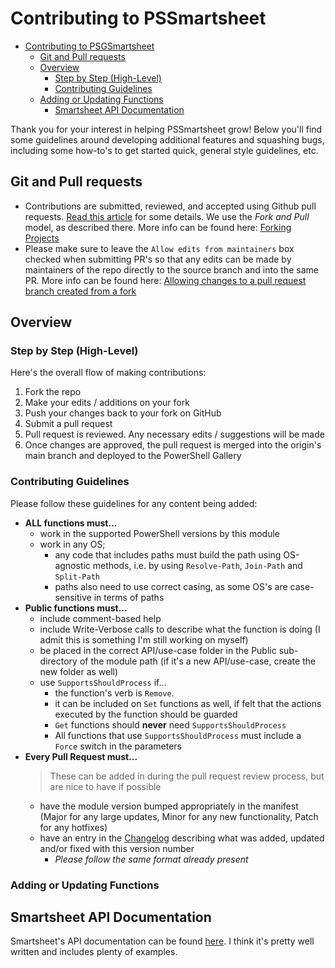 # Contributing to PSSmartsheet

<!-- TOC -->

* [Contributing to PSGSmartsheet](#contributing-to-pssmartsheet)
    * [Git and Pull requests](#git-and-pull-requests)
    * [Overview](#overview)
        * [Step by Step (High-Level)](#step-by-step-high-level)
        * [Contributing Guidelines](#contributing-guidelines)
    * [Adding or Updating Functions](#adding-or-updating-functions)
        * [Smartsheet API Documentation](#smartsheet-api-documentation)

<!-- /TOC -->

Thank you for your interest in helping PSSmartsheet grow! Below you'll find some guidelines around developing additional features and squashing bugs, including some how-to's to get started quick, general style guidelines, etc.


## Git and Pull requests

* Contributions are submitted, reviewed, and accepted using Github pull requests. [Read this article](https://help.github.com/articles/using-pull-requests) for some details. We use the _Fork and Pull_ model, as described there. More info can be found here: [Forking Projects](https://guides.github.com/activities/forking/)
* Please make sure to leave the `Allow edits from maintainers` box checked when submitting PR's so that any edits can be made by maintainers of the repo directly to the source branch and into the same PR. More info can be found here: [Allowing changes to a pull request branch created from a fork](https://help.github.com/articles/allowing-changes-to-a-pull-request-branch-created-from-a-fork/#enabling-repository-maintainer-permissions-on-existing-pull-requests)

## Overview

### Step by Step (High-Level)

Here's the overall flow of making contributions:
1. Fork the repo
2. Make your edits / additions on your fork
3. Push your changes back to your fork on GitHub
4. Submit a pull request
5. Pull request is reviewed. Any necessary edits / suggestions will be made
6. Once changes are approved, the pull request is merged into the origin's main branch and deployed to the PowerShell Gallery

### Contributing Guidelines

Please follow these guidelines for any content being added:

* **ALL functions must...**
    * work in the supported PowerShell versions by this module
    * work in any OS;
        * any code that includes paths must build the path using OS-agnostic methods, i.e. by using `Resolve-Path`, `Join-Path` and `Split-Path`
        * paths also need to use correct casing, as some OS's are case-sensitive in terms of paths
* **Public functions must...**
    * include comment-based help
    * include Write-Verbose calls to describe what the function is doing (I admit this is something I'm still working on myself)
    * be placed in the correct API/use-case folder in the Public sub-directory of the module path (if it's a new API/use-case, create the new folder as well)
    * use `SupportsShouldProcess` if...
        * the function's verb is `Remove`.
        * it can be included on `Set` functions as well, if felt that the actions executed by the function should be guarded
        * `Get` functions should **never** need `SupportsShouldProcess`
        * All functions that use `SupportsShouldProcess` must include a `Force` switch in the parameters
* **Every Pull Request must...**
    > These can be added in during the pull request review process, but are nice to have if possible
    * have the module version bumped appropriately in the manifest (Major for any large updates, Minor for any new functionality, Patch for any hotfixes)
    * have an entry in the [Changelog](https://github.com/skywayskase/PSSmartsheet/blob/main/CHANGELOG.md) describing what was added, updated and/or fixed with this version number
        * *Please follow the same format already present*

### Adding or Updating Functions

## Smartsheet API Documentation

Smartsheet's API documentation can be found [here](https://smartsheet-platform.github.io/api-docs/?csharp).
I think it's pretty well written and includes plenty of examples.
